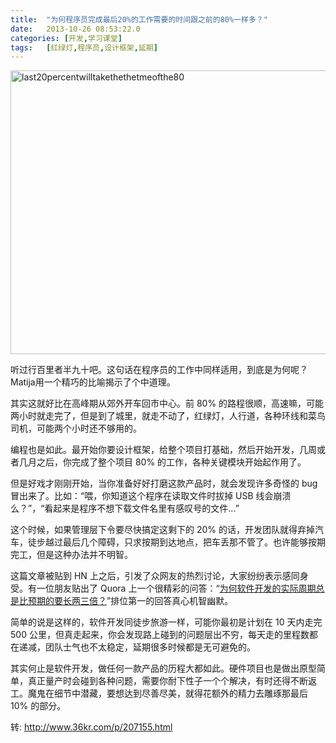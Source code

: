 ```yaml
---
title:	"为何程序员完成最后20%的工作需要的时间跟之前的80%一样多？"
date:	2013-10-26 08:53:22.0
categories:	[开发,学习课堂]
tags:	[红绿灯,程序员,设计框架,延期]
---
```


<a href="http://www.krislq.com/wp-content/uploads/2013/10/last20percentwilltakethethetmeofthe80.jpg"><img src="http://www.krislq.com/wp-content/uploads/2013/10/last20percentwilltakethethetmeofthe80.jpg" alt="last20percentwilltakethethetmeofthe80" width="680" height="454" class="alignnone size-full wp-image-863" /></a>

听过行百里者半九十吧。这句话在程序员的工作中同样适用，到底是为何呢？Matija用一个精巧的比喻揭示了个中道理。
<!--more-->
其实这就好比在高峰期从郊外开车回市中心。前 80% 的路程很顺，高速嘛，可能两小时就走完了，但是到了城里，就走不动了，红绿灯，人行道，各种环线和菜鸟司机，可能两个小时还不够用的。

编程也是如此。最开始你要设计框架，给整个项目打基础，然后开始开发，几周或者几月之后，你完成了整个项目 80% 的工作，各种关键模块开始起作用了。

但是好戏才刚刚开始，当你准备好好打磨这款产品时，就会发现许多奇怪的 bug 冒出来了。比如：“喂，你知道这个程序在读取文件时拔掉 USB 线会崩溃么？”，“看起来是程序不想下载文件名里有感叹号的文件...”

这个时候，如果管理层下令要尽快搞定这剩下的 20% 的话，开发团队就得弃掉汽车，徒步越过最后几个障碍，只求按期到达地点，把车丢那不管了。也许能够按期完工，但是这种办法并不明智。

这篇文章被贴到 HN 上之后，引发了众网友的热烈讨论，大家纷纷表示感同身受。有一位朋友贴出了 Quora 上一个很精彩的问答：“<a href="http://www.quora.com/Engineering-Management/Why-are-software-development-task-estimations-regularly-off-by-a-factor-of-2-3">为何软件开发的实际周期总是比预期的要长两三倍？</a>”排位第一的回答真心机智幽默。

简单的说是这样的，软件开发同徒步旅游一样，可能你最初是计划在 10 天内走完 500 公里，但真走起来，你会发现路上碰到的问题层出不穷，每天走的里程数都在递减，团队士气也不太稳定，延期很多时候都是无可避免的。

其实何止是软件开发，做任何一款产品的历程大都如此。硬件项目也是做出原型简单，真正量产时会碰到各种问题，需要你耐下性子一个个解决，有时还得不断返工。魔鬼在细节中潜藏，要想达到尽善尽美，就得花额外的精力去雕琢那最后 10% 的部分。

转: http://www.36kr.com/p/207155.html
